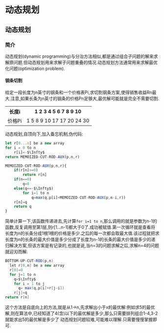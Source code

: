 # 动态规划

## 动态规划
### 简介
动态规划(dynamic programming)与分治方法相似,都是通过组合子问题的解来求解原问题.但动态规划用来求解子问题重叠的情况.动态规划方法通常用来求解最优化问题(optimization problem).

#### 钢条切割
给定一段长度为n英寸的钢条和一个价格表Pi,求切割钢条方案,使得销售收益Rn最大.注意,如果长条为n英寸的钢条的价格Pn足够大,最优解可能就是完全不需要切割.
<table>
<tr>
	<th>
	长度i
	</th>
	<th>
	1 2 3 4 5 6 7 8 9 10
	</th>
</tr>
<tr>
	<td>
		价格Pi
	</td>
	<td>
	1 5 8 9 10 17 17 20 24 30
	</td>
</tr>
</table>

动态规划,自顶向下,加入备忘机制,伪代码:
``` javascript
let r[0...n] be a new array
for i = 0 to n
	r[i]=-$\Infty$
return MEMOIZED-CUT-ROD-AUX(p,n,r)

MEMOIZED-CUT-ROD-AUX(p,n,r){
	if(r[n]>=0)
		return r[n]
	if(n==0)
		q=0
	else(q==-$\Infty$)
		for i=1 to n
			q=max(q,p[i]+MEMOIZED-CUT-ROD-AUX(p,n-i,r))
	r[n]=q
	return q
}

```
简单计算一下,该函数传递进去,先计算`for i=1 to n`,那么调用的就是参数为n-1的函数,反复调用至第1层,则r[1...n-1]都大于0了.成功被赋值.第一次循环就是查看将长度为n的长条分成1根1根的价格是多少.之后的每一次都会取最大值.该过程就把求长度为n的长条的最大价值是多少分成了长度为n-1的长条的最大价值是多少的递归解决方案,但该方案是有记录的,也就是说,当n=3的问题求解之后,求解n=4的问题就迎刃而解.

``` Java
BOTTOM-UP-CUT-ROD(p,n)
  let r[0,n] be a new array
  r[0]=0
  for j=1 to n
    q=$\Infty$
    for i = 1 to j
      q= max(q,p[i]+r[j-i])
    r[j]=q
return r[n]
```
这个方法是自底向上的方法,就是从1->n,先求解出小于x的最优解:例如求5的最优解,则在算法中,已经知道了4(含)以下的最优解是多少,那么只需要排列组合1-4,3-2就能求出5的最优解是多少了
动态规划问题较难,可能难以理解.只需要慢慢掌握即可.
